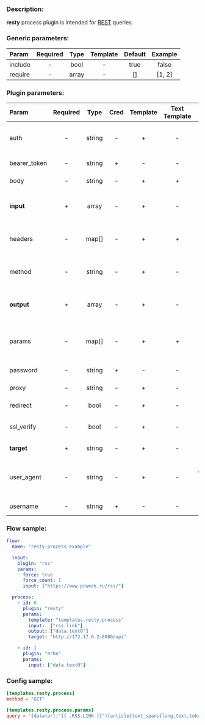 ### Description:

**resty** process plugin is intended for [REST](https://en.wikipedia.org/wiki/Representational_state_transfer) queries.


### Generic parameters:

| Param   | Required | Type  | Template | Default | Example |
|:--------|:--------:|:-----:|:--------:|:-------:|:-------:|
| include |    -     | bool  |    -     |  true   |  false  |
| require |    -     | array |    -     |   []    | [1, 2]  |


### Plugin parameters:

| Param        | Required |  Type  | Cred | Template | Text Template |      Default      |           Example            | Description                                            |
|:-------------|:--------:|:------:|:----:|:--------:|:-------------:|:-----------------:|:----------------------------:|:-------------------------------------------------------|
| auth         |    -     | string |  -   |    +     |       -       |        ""         |           "basic"            | Auth method (basic, bearer).                           |
| bearer_token |    -     | string |  +   |    -     |       -       |        ""         |           "qwerty"           | Bearer token.                                          |
| body         |    -     | string |  -   |    +     |       +       |        ""         |       "{"foo": "bar"}"       | Request body.                                          |
| **input**    |    +     | array  |  -   |    +     |       -       |       "[]"        |       ["data.array0"]        | List of [DataItem](../../concept.md) fields with data. |
| headers      |    -     | map[]  |  -   |    +     |       +       |       map[]       |         see example          | Dynamic list of request headers.                       |
| method       |    -     | string |  -   |    +     |       -       |       "GET"       |            "POST"            | Request method (GET, POST).                            |
| **output**   |    +     | array  |  -   |    +     |       -       |       "[]"        |       ["data.array1"]        | List of target [DataItem](../../concept.md) fields.    |
| params       |    -     | map[]  |  -   |    +     |       +       |       map[]       |         see example          | Dynamic list of request query parameters.              |
| password     |    -     | string |  +   |    -     |       -       |        ""         |              ""              | Basic auth password.                                   |
| proxy        |    -     | string |  -   |    +     |       -       |        ""         |   "http://127.0.0.1:8080"    | Proxy settings.                                        |
| redirect     |    -     |  bool  |  -   |    +     |       -       |       true        |            false             | Follow redirects.                                      |
| ssl_verify   |    -     |  bool  |  -   |    +     |       -       |       true        |            false             | Verify server certificate.                             |
| **target**   |    +     | string |  -   |    +     |       -       |        ""         | "http://172.17.0.2:8080/api" | REST endpoint.                                         |
| user_agent   |    -     | string |  -   |    +     |       -       | "gosquito v3.2.0" |        "webchela 1.0"        | Custom User-Agent for feed access.                     |
| username     |    -     | string |  +   |    -     |       -       |        ""         |              ""              | Basic auth username.                                   |


### Flow sample:

```yaml
flow:
  name: "resty-process-example"

  input:
    plugin: "rss"
    params:
      force: true
      force_count: 1
      input: ["https://www.pcweek.ru/rss/"]

  process:
    - id: 0
      plugin: "resty"
      params:
        template: "templates.resty.process"
        input:  ["rss.link"]
        output: ["data.text0"]
        target: "http://172.17.0.2:8080/api"

    - id: 1
      plugin: "echo"
      params:
        input: ["data.text0"]
```

### Config sample:

```toml
[templates.resty.process]
method = "GET"

[templates.resty.process.params]
query = '{data(url:"{{ .RSS.LINK }}"){article{text_spans{lang,text,tokens_amount}}}}'

```



